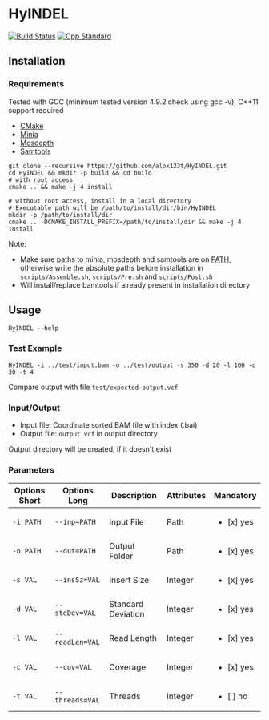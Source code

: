 # HyINDEL

[![Build Status](https://travis-ci.com/alok123t/HyINDEL.svg?token=4hAKK2irggAzvcM7yK4z&branch=master)](https://travis-ci.com/alok123t/HyINDEL)
[![Cpp Standard](https://img.shields.io/badge/C%2B%2B-11-blue.svg)](https://en.wikipedia.org/wiki/C%2B%2B11)

## Installation
### Requirements
Tested with GCC (minimum tested version 4.9.2 check using gcc -v), C++11 support required
* [CMake](https://cmake.org/download/)
* [Minia](https://github.com/GATB/minia#instructions)
* [Mosdepth](https://github.com/brentp/mosdepth#installation)
* [Samtools](https://github.com/samtools/samtools#building-samtools)

```shell
git clone --recursive https://github.com/alok123t/HyINDEL.git
cd HyINDEL && mkdir -p build && cd build
# with root access
cmake .. && make -j 4 install

# without root access, install in a local directory
# Executable path will be /path/to/install/dir/bin/HyINDEL
mkdir -p /path/to/install/dir
cmake .. -DCMAKE_INSTALL_PREFIX=/path/to/install/dir && make -j 4 install
```

Note: 
* Make sure paths to minia, mosdepth and samtools are on [PATH](https://www.wikihow.com/Change-the-Path-Variable-in-Linux), otherwise write the absolute paths before installation in `scripts/Assemble.sh`, `scripts/Pre.sh` and `scripts/Post.sh`
* Will install/replace bamtools if already present in installation directory

## Usage
```shell
HyINDEL --help
```

### Test Example
```shell
HyINDEL -i ../test/input.bam -o ../test/output -s 350 -d 20 -l 100 -c 30 -t 4
```
Compare output with file `test/expected-output.vcf`

### Input/Output
* Input file: Coordinate sorted BAM file with index (.bai)
* Output file: `output.vcf` in output directory

Output directory will be created, if it doesn't exist

### Parameters
| Options Short | Options Long | Description | Attributes | Mandatory |
| --- | --- | --- | --- | --- |
| `-i PATH` | `--inp=PATH` | Input File | Path | <ul><li>[x] yes</li></ul> |
| `-o PATH` | `--out=PATH` | Output Folder | Path | <ul><li>[x] yes</li></ul> |
| `-s VAL` | `--insSz=VAL` | Insert Size | Integer | <ul><li>[x] yes</li></ul> |
| `-d VAL` | `--stdDev=VAL` | Standard Deviation | Integer | <ul><li>[x] yes</li></ul> |
| `-l VAL` | `--readLen=VAL` | Read Length | Integer | <ul><li>[x] yes</li></ul> |
| `-c VAL` | `--cov=VAL` | Coverage | Integer | <ul><li>[x] yes</li></ul> |
| `-t VAL` | `--threads=VAL` | Threads | Integer | <ul><li>[ ] no</li></ul> |
